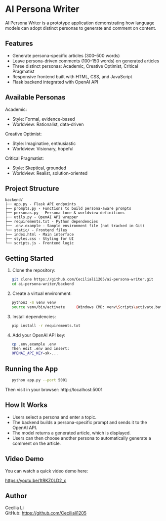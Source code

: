 # AI Persona Writer

AI Persona Writer is a prototype application demonstrating how language models can adopt distinct personas to generate and comment on content. 

## Features

- Generate persona-specific articles (300–500 words)
- Leave persona-driven comments (100–150 words) on generated articles
- Three distinct personas: Academic, Creative Optimist, Critical Pragmatist
- Responsive frontend built with HTML, CSS, and JavaScript
- Flask backend integrated with OpenAI API

## Available Personas

Academic:

- Style: Formal, evidence-based
- Worldview: Rationalist, data-driven

Creative Optimist:

- Style: Imaginative, enthusiastic
- Worldview: Visionary, hopeful

Critical Pragmatist:

- Style: Skeptical, grounded
- Worldview: Realist, solution-oriented

## Project Structure

```
backend/
├── app.py - Flask API endpoints
├── prompts.py - Functions to build persona-aware prompts
├── personas.py - Persona tone & worldview definitions
├── utils.py - OpenAI API wrapper
├── requirements.txt - Python dependencies
├── .env.example - Sample environment file (not tracked in Git)
└── static/ - Frontend files
├── index.html - Main interface
├── styles.css - Styling for UI
└── scripts.js - Frontend logic
```

## Getting Started

1. Clone the repository:

```bash
   git clone https://github.com/Ceciliali1205/ai-persona-writer.git
   cd ai-persona-writer/backend
```

2. Create a virtual environment:

```bash
   python3 -m venv venv
   source venv/bin/activate     (Windows CMD: venv\Scripts\activate.bat)
```

3. Install dependencies:

```bash
   pip install -r requirements.txt
```

4. Add your OpenAI API key:

```bash
   cp .env.example .env
   Then edit .env and insert:
   OPENAI_API_KEY=sk-...
```

## Running the App

```bash
   python app.py --port 5001
```

Then visit in your browser: http://localhost:5001

## How It Works

- Users select a persona and enter a topic.
- The backend builds a persona-specific prompt and sends it to the OpenAI API.
- The model returns a generated article, which is displayed.
- Users can then choose another persona to automatically generate a comment on the article.

## Video Demo

You can watch a quick video demo here:

https://youtu.be/1tRKZ0LD2_c


## Author

Cecilia Li  
GitHub: https://github.com/Ceciliali1205
